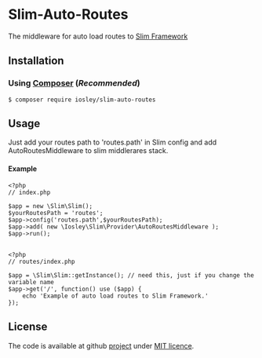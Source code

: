 # Slim-Auto-Routes

The middleware for auto load routes to [Slim Framework][slim]

## Installation

### Using [Composer][composer] (*Recommended*)

    $ composer require iosley/slim-auto-routes

## Usage

Just add your routes path to 'routes.path' in Slim config and add AutoRoutesMiddleware to slim middlerares stack.

#### Example

    <?php
    // index.php

    $app = new \Slim\Slim();
    $yourRoutesPath = 'routes';
    $app->config('routes.path',$yourRoutesPath);
    $app->add( new \Iosley\Slim\Provider\AutoRoutesMiddleware );
    $app->run();

##

    <?php
    // routes/index.php

    $app = \Slim\Slim::getInstance(); // need this, just if you change the variable name
    $app->get('/', function() use ($app) {
        echo 'Example of auto load routes to Slim Framework.'
    });

## License

The code is available at github [project][home] under [MIT licence][licence].


[home]: https://github.com/iosley/Slim-Auto-Routes
[slim]: http://slimframework.com/
[composer]: https://getcomposer.org
[licence]: https://raw.githubusercontent.com/iosley/Slim-Auto-Routes/master/LICENSE
